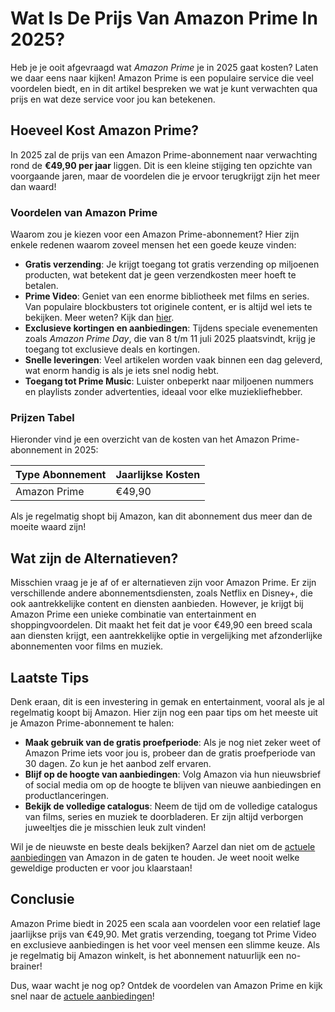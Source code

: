 # Wat Is De Prijs Van Amazon Prime In 2025?

Heb je je ooit afgevraagd wat *Amazon Prime* je in 2025 gaat kosten? Laten we daar eens naar kijken! Amazon Prime is een populaire service die veel voordelen biedt, en in dit artikel bespreken we wat je kunt verwachten qua prijs en wat deze service voor jou kan betekenen.

## Hoeveel Kost Amazon Prime?

In 2025 zal de prijs van een Amazon Prime-abonnement naar verwachting rond de **€49,90 per jaar** liggen. Dit is een kleine stijging ten opzichte van voorgaande jaren, maar de voordelen die je ervoor terugkrijgt zijn het meer dan waard!

### Voordelen van Amazon Prime

Waarom zou je kiezen voor een Amazon Prime-abonnement? Hier zijn enkele redenen waarom zoveel mensen het een goede keuze vinden:

- **Gratis verzending**: Je krijgt toegang tot gratis verzending op miljoenen producten, wat betekent dat je geen verzendkosten meer hoeft te betalen.
- **Prime Video**: Geniet van een enorme bibliotheek met films en series. Van populaire blockbusters tot originele content, er is altijd wel iets te bekijken. Meer weten? Kijk dan [hier](https://amzn.to/44lnnKN).
- **Exclusieve kortingen en aanbiedingen**: Tijdens speciale evenementen zoals *Amazon Prime Day*, die van 8 t/m 11 juli 2025 plaatsvindt, krijg je toegang tot exclusieve deals en kortingen.
- **Snelle leveringen**: Veel artikelen worden vaak binnen een dag geleverd, wat enorm handig is als je iets snel nodig hebt.
- **Toegang tot Prime Music**: Luister onbeperkt naar miljoenen nummers en playlists zonder advertenties, ideaal voor elke muziekliefhebber.

### Prijzen Tabel

Hieronder vind je een overzicht van de kosten van het Amazon Prime-abonnement in 2025:

| Type Abonnement | Jaarlijkse Kosten |
|-----------------|------------------|
| Amazon Prime    | €49,90           |

Als je regelmatig shopt bij Amazon, kan dit abonnement dus meer dan de moeite waard zijn!

## Wat zijn de Alternatieven?

Misschien vraag je je af of er alternatieven zijn voor Amazon Prime. Er zijn verschillende andere abonnementsdiensten, zoals Netflix en Disney+, die ook aantrekkelijke content en diensten aanbieden. However, je krijgt bij Amazon Prime een unieke combinatie van entertainment en shoppingvoordelen. Dit maakt het feit dat je voor €49,90 een breed scala aan diensten krijgt, een aantrekkelijke optie in vergelijking met afzonderlijke abonnementen voor films en muziek.

## Laatste Tips

Denk eraan, dit is een investering in gemak en entertainment, vooral als je al regelmatig koopt bij Amazon. Hier zijn nog een paar tips om het meeste uit je Amazon Prime-abonnement te halen:

- **Maak gebruik van de gratis proefperiode**: Als je nog niet zeker weet of Amazon Prime iets voor jou is, probeer dan de gratis proefperiode van 30 dagen. Zo kun je het aanbod zelf ervaren.
- **Blijf op de hoogte van aanbiedingen**: Volg Amazon via hun nieuwsbrief of social media om op de hoogte te blijven van nieuwe aanbiedingen en productlanceringen.
- **Bekijk de volledige catalogus**: Neem de tijd om de volledige catalogus van films, series en muziek te doorbladeren. Er zijn altijd verborgen juweeltjes die je misschien leuk zult vinden!

Wil je de nieuwste en beste deals bekijken? Aarzel dan niet om de [actuele aanbiedingen](https://amzn.to/3ZJELHE) van Amazon in de gaten te houden. Je weet nooit welke geweldige producten er voor jou klaarstaan!

## Conclusie

Amazon Prime biedt in 2025 een scala aan voordelen voor een relatief lage jaarlijkse prijs van €49,90. Met gratis verzending, toegang tot Prime Video en exclusieve aanbiedingen is het voor veel mensen een slimme keuze. Als je regelmatig bij Amazon winkelt, is het abonnement natuurlijk een no-brainer!

Dus, waar wacht je nog op? Ontdek de voordelen van Amazon Prime en kijk snel naar de [actuele aanbiedingen](https://amzn.to/3ZJELHE)!
